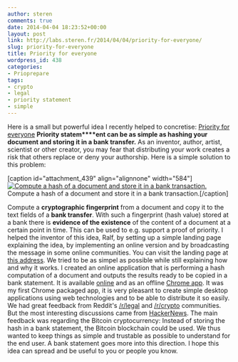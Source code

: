 ```yaml
---
author: steren
comments: true
date: 2014-04-04 18:23:52+00:00
layout: post
link: http://labs.steren.fr/2014/04/04/priority-for-everyone/
slug: priority-for-everyone
title: Priority for everyone
wordpress_id: 438
categories:
- Prioprepare
tags:
- crypto
- legal
- priority statement
- simple
---
```


Here is a small but powerful idea I recently helped to concretise: [Priority for everyone](http://rschoenm.github.io/prioprepare/) **Priority statem****ent can be as simple as hashing your document and storing it in a bank transfer.** As an inventor, author, artist, scientist or other creator, you may fear that distributing your work creates a risk that others replace or deny your authorship. Here is a simple solution to this problem:

[caption id="attachment_439" align="alignnone" width="584"][![Compute a hash of a document and store it in a bank transaction.](http://sterenlabs.files.wordpress.com/2014/04/prioprepare-explanation.png?w=584)](http://rschoenm.github.io/prioprepare/) Compute a hash of a document and store it in a bank transaction.[/caption]

Compute a **cryptographic fingerprint** from a document and copy it to the text fields of a **bank transfer**. With such a fingerprint (hash value) stored at a bank there is **evidence of the existence** of the content of a document at a certain point in time. This can be used to e.g. support a proof of priority. I helped the inventor of this idea, Ralf, by setting up a simple landing page explaining the idea, by implementing an online version and by broadcasting the message in some online communities. You can visit the landing page at [this address](http://rschoenm.github.io/prioprepare/). We tried to be as simpel as possible while still explaining how and why it works. I created an online application that is performing a hash computation of a document and outputs the results ready to be copied in a bank statement. It is available [online](http://steren.fr/prioprepare-web/) and as an offline [Chrome app](https://chrome.google.com/webstore/detail/prioprepare/lekjackohbkgfieaaknhdkmjdoofccfi). It was my first Chrome packaged app, it is very pleasant to create simple desktop applications using web technologies and to be able to distribute it so easily. We had great feedback from Reddit's [/r/legal](http://www.reddit.com/r/legal/comments/2202kc/show_rlegal_priority_statement_can_be_as_simple/) and [/r/crypto](http://www.reddit.com/r/crypto/comments/2201cu/show_rcrypto_priority_statement_can_be_as_simple/) communities. But the most interesting discussions came from [HackerNews](https://news.ycombinator.com/item?id=7522069). The main feedback was regarding the Bitcoin cryptocurrency: Instead of storing the hash in a bank statement, the Bitcoin blockchain could be used. We thus wanted to keep things as simple and trustable as possible to understand for the end user. A bank statement goes more into this direction. I hope this idea can spread and be useful to you or people you know.

